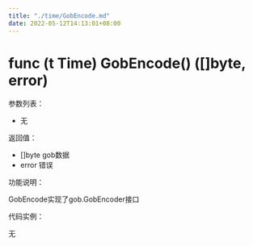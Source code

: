 ```yaml
---
title: "./time/GobEncode.md"
date: 2022-05-12T14:13:01+08:00
---
```

# func (t Time) GobEncode() ([]byte, error)

参数列表：

- 无

返回值：

- []byte gob数据
- error 错误

功能说明：

GobEncode实现了gob.GobEncoder接口

代码实例：

无